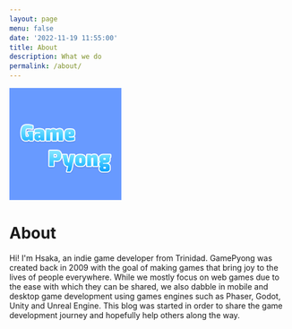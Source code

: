 ```yaml
---
layout: page
menu: false
date: '2022-11-19 11:55:00'
title: About
description: What we do
permalink: /about/
---
```


<img class="img-rounded" src="/assets/img/uploads/profile.png" alt="Hsaka" width="200">

# About

Hi! I'm Hsaka, an indie game developer from Trinidad. GamePyong was created back in 2009 with the goal of making games that bring joy to the lives of people everywhere. While we mostly focus on web games due to the ease with which they can be shared, we also dabble in mobile and desktop game development using games engines such as Phaser, Godot, Unity and Unreal Engine. This blog was started in order to share the game development journey and hopefully help others along the way.
